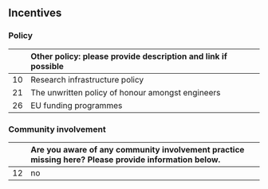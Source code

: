 ## Incentives

### Policy

|    | Other policy: please provide description and link if possible   |
|---:|:----------------------------------------------------------------|
| 10 | Research infrastructure policy                                  |
| 21 | The unwritten policy of honour amongst engineers                |
| 26 | EU funding programmes                                           |

### Community involvement

|    | Are you aware of any community involvement practice missing here? Please provide information below.   |
|---:|:------------------------------------------------------------------------------------------------------|
| 12 | no                                                                                                    |

